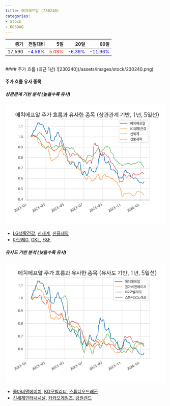 ```yaml
---
title: 에치에프알 (230240)
categories:
- Stock
- KOSDAQ
---
```


|종가|전일대비|5일|20일|60일|
|---:|-------:|--:|---:|---:|
|17,590|<span style="color: blue">-4.56%</span>|<span style="color: red">5.08%</span>|<span style="color: blue">-6.39%</span>|<span style="color: blue">-11.96%</span>|

<!-- more -->
<br>
#### 주가 흐름 (최근 1년)
![230240](/assets/images/stock/230240.png)

#### 주가 흐름 유사 종목

##### 상관관계 기반 분석 (높을수록 유사)
![230240](/assets/images/stock/230240_corr.png)
- [LG생활건강](/051900/), [신세계](/004170/), [신풍제약](/019170/)
- [아모레G](/002790/), [GKL](/114090/), [F&F](/383220/)

##### 유사도 기반 분석 (낮을수록 유사)	
![230240](/assets/images/stock/230240_sim.png)
- [콜마비앤에이치](/200130/), [KG모빌리티](/003620/), [스튜디오드래곤](/253450/)
- [신세계인터내셔날](/031430/), [카카오게임즈](/293490/), [강원랜드](/035250/)